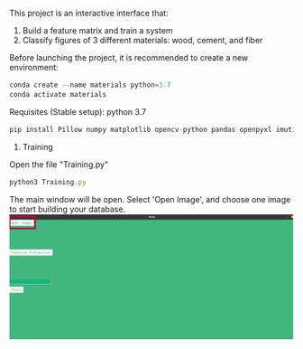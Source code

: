 
This project is an interactive interface that:
  1) Build a feature matrix and train a system
  2) Classify figures of 3 different materials: wood, cement, and fiber

Before launching the project, it is recommended to create a new environment:

```js
conda create --name materials python=3.7
conda activate materials
```

Requisites (Stable setup):
python 3.7 

```js
pip install Pillow numpy matplotlib opencv-python pandas openpyxl imutils scikit-learn

```

1. Training
   
Open the file "Training.py"
```js
python3 Training.py
```
The main window will be open. Select 'Open Image', and choose one image to start building your database.
![Open_Image](Figures/Fig1.jpg)

